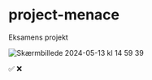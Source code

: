 # project-menace

Eksamens projekt

![Skærmbillede 2024-05-13 kl  14 59 39](https://github.com/omar-eaa/project-menace/assets/143701116/cd46a84a-9740-4911-842f-26727eab2fea)

<!-- check list   today: lørdag -->

  <!--kl:22:30👇  -->

<!-- * header make better/fix and clone it to all pages ✅ -->
<!-- footer need to be on all pages ❌  -->
<!-- make titel h1 have  same font and same size ❌ -->
<!-- make all pages have nice font and spacing ❌ -->
<!-- change index.html bestsellers img so it looks the samme on each img -->
<!-- make cap.html page done ❌-->
<!--* make chekout page to all 6 product  ❌ -->
<!-- make link work on all pages❌ -->

✅
❌
